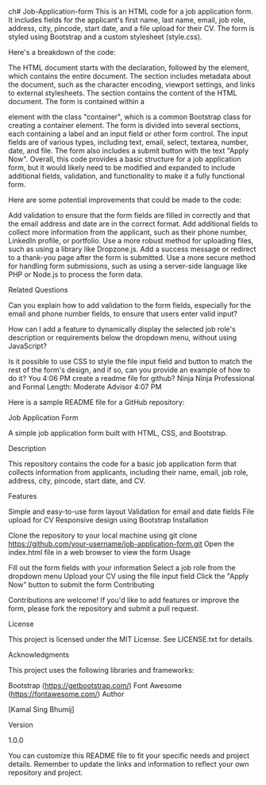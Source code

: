 ch# Job-Application-form
This is an HTML code for a job application form. It includes fields for the applicant's first name, last name, email, job role, address, city, pincode, start date, and a file upload for their CV. The form is styled using Bootstrap and a custom stylesheet (style.css).  

Here's a breakdown of the code:

The HTML document starts with the <!DOCTYPE html> declaration, followed by the <html> element, which contains the entire document.
The <head> section includes metadata about the document, such as the character encoding, viewport settings, and links to external stylesheets.
The <body> section contains the content of the HTML document.
The form is contained within a <div> element with the class "container", which is a common Bootstrap class for creating a container element.
The form is divided into several sections, each containing a label and an input field or other form control. The input fields are of various types, including text, email, select, textarea, number, date, and file.
The form also includes a submit button with the text "Apply Now".
Overall, this code provides a basic structure for a job application form, but it would likely need to be modified and expanded to include additional fields, validation, and functionality to make it a fully functional form.  

Here are some potential improvements that could be made to the code:

Add validation to ensure that the form fields are filled in correctly and that the email address and date are in the correct format.
Add additional fields to collect more information from the applicant, such as their phone number, LinkedIn profile, or portfolio.
Use a more robust method for uploading files, such as using a library like Dropzone.js.
Add a success message or redirect to a thank-you page after the form is submitted.
Use a more secure method for handling form submissions, such as using a server-side language like PHP or Node.js to process the form data.








Related Questions

Can you explain how to add validation to the form fields, especially for the email and phone number fields, to ensure that users enter valid input?

How can I add a feature to dynamically display the selected job role's description or requirements below the dropdown menu, without using JavaScript?

Is it possible to use CSS to style the file input field and button to match the rest of the form's design, and if so, can you provide an example of how to do it?
You
4:06 PM
create a readme file for github?
Ninja
Ninja
Professional and Formal
Length: Moderate
Advisor
4:07 PM

Here is a sample README file for a GitHub repository:

Job Application Form

A simple job application form built with HTML, CSS, and Bootstrap.

Description

This repository contains the code for a basic job application form that collects information from applicants, including their name, email, job role, address, city, pincode, start date, and CV.

Features

Simple and easy-to-use form layout
Validation for email and date fields
File upload for CV
Responsive design using Bootstrap
Installation

Clone the repository to your local machine using git clone https://github.com/your-username/job-application-form.git
Open the index.html file in a web browser to view the form
Usage

Fill out the form fields with your information
Select a job role from the dropdown menu
Upload your CV using the file input field
Click the "Apply Now" button to submit the form
Contributing

Contributions are welcome! If you'd like to add features or improve the form, please fork the repository and submit a pull request.

License

This project is licensed under the MIT License. See LICENSE.txt for details.

Acknowledgments

This project uses the following libraries and frameworks:

Bootstrap (https://getbootstrap.com/)
Font Awesome (https://fontawesome.com/)
Author

[Kamal Sing Bhumij]

Version

1.0.0

You can customize this README file to fit your specific needs and project details. Remember to update the links and information to reflect your own repository and project.
